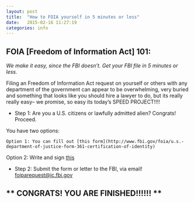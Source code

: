 ```yaml
---
layout: post
title:  "How to FOIA yourself in 5 minutes or less"
date:   2015-02-16 11:27:19
categories: info 
---
```


## FOIA [Freedom of Information Act] 101: ##

*We make it easy, since the FBI doesn’t.  Get your FBI file in 5 minutes or less.*

Filing an Freedom of Information Act request on yourself or others with any department of the government can appear to be overwhelming, very buried and something that looks like you should hire a lawyer to do, but its really really easy– we promise, so easy its today’s SPEED PROJECT!!!!


* Step 1: Are you a U.S. citizens or lawfully admitted alien?  Congrats! Proceed.

You have two options:

    Option 1: You can fill out [this form](http://www.fbi.gov/foia/u.s.-department-of-justice-form-361-certification-of-identity)

   Option 2: Write and sign [this](https://docs.google.com/document/d/1ievNObNgOMdMBbi6qNsMGKR8urNtFWjMbrhgrwLgckQ) 


* Step 2: Submit the form or letter to the FBI, via email!  [foiparequest@ic.fbi.gov](foiparequest@ic.fbi.gov)


## ** CONGRATS! YOU ARE FINISHED!!!!!! ** ##

